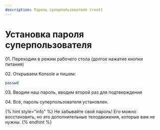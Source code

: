 ```yaml
---
description: Пароль суперпользователя (root)
---
```


# Установка пароля суперпользователя

01\. Переходим в режим рабочего стола (долгое нажатие кнопки питания)

02\. Открываем Konsole и пишем:

```bash
passwd
```

03\. Вводим наш пароль, вводим второй раз для подтверждения

04\. Всё, пароль суперпользователя установлен.

{% hint style="info" %}
Не забывайте свой пароль! Его можно восстановить, но это дополнительные телодвижения, которые вам не нужны.&#x20;
{% endhint %}
